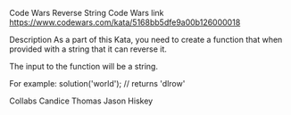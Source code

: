 Code Wars
Reverse String 
Code Wars link https://www.codewars.com/kata/5168bb5dfe9a00b126000018

Description
As a part of this Kata, you need to create a function that when provided with a string that it can reverse it. 

The input to the function will be a string.

For example: solution('world'); // returns 'dlrow'


Collabs
Candice Thomas Jason Hiskey